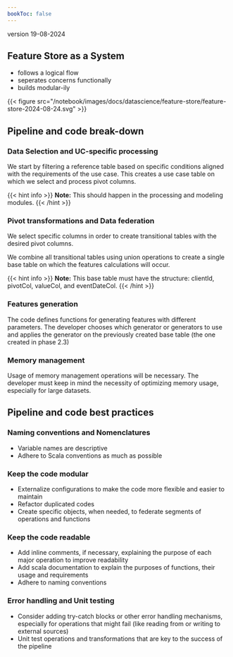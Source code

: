 ```yaml
---
bookToc: false
---
```

version 19-08-2024

## Feature Store as a System

- follows a logical flow
- seperates concerns functionally
- builds modular-ily

{{< figure src="/notebook/images/docs/datascience/feature-store/feature-store-2024-08-24.svg" >}}

 
## Pipeline and code break-down
### Data Selection and UC-specific processing

We start by filtering a reference table based on specific conditions aligned with the requirements of the use case. This creates a use case table on which we select and process pivot columns.

{{< hint info >}}
   **Note:** This should happen in the processing and modeling modules.
   {{< /hint >}}

### Pivot transformations and Data federation
We select specific columns in order to create transitional tables with the desired pivot columns.

We combine all transitional tables using union operations to create a single base table on which the features calculations will occur.

{{< hint info >}}
   **Note:** This base table must have the structure: clientId, pivotCol, valueCol, and eventDateCol.
   {{< /hint >}}

### Features generation
The code defines functions for generating features with different parameters.
The developer chooses which generator or generators to use and applies the generator on the previously created base table (the one created in phase 2.3)


### Memory management
Usage of memory management operations will be necessary. The developer must keep in mind the necessity of optimizing memory usage, especially for large datasets.

## Pipeline and code best practices
### Naming conventions and Nomenclatures
- Variable names are descriptive
- Adhere to Scala conventions as much as possible

### Keep the code modular
- Externalize configurations to make the code more flexible and easier to maintain
- Refactor duplicated codes
- Create specific objects, when needed, to federate segments of operations and functions

### Keep the code readable
- Add inline comments, if necessary, explaining the purpose of each major operation to improve readability
- Add scala documentation to explain the purposes of functions, their usage and requirements
- Adhere to naming conventions

### Error handling and Unit testing
- Consider adding try-catch blocks or other error handling mechanisms, especially for operations that might fail (like reading from or writing to external sources)
- Unit test operations and transformations that are key to the success of the pipeline

